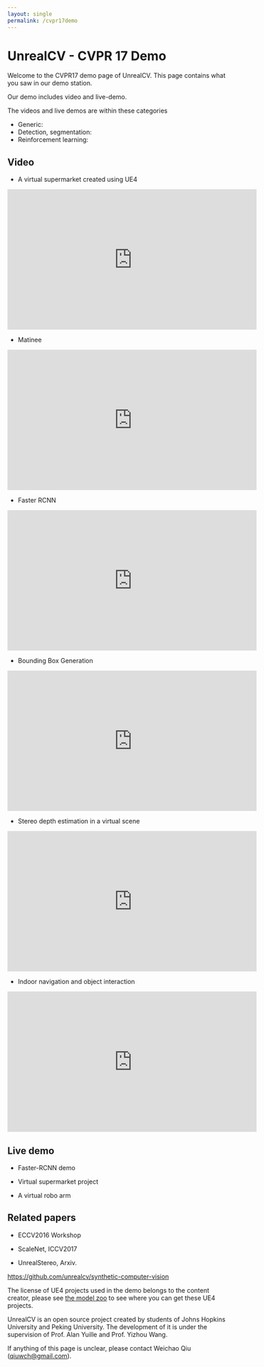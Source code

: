 ```yaml
---
layout: single
permalink: /cvpr17demo
---
```


# UnrealCV - CVPR 17 Demo

Welcome to the CVPR17 demo page of UnrealCV. This page contains what you saw in our demo station.

Our demo includes video and live-demo.

The videos and live demos are within these categories

- Generic:
- Detection, segmentation:
- Reinforcement learning:

## Video

- A virtual supermarket created using UE4

<iframe width="560" height="315" src="https://www.youtube.com/embed/JuKnhMga9vM?list=PLOnBc7A9ZnwP0_mR2upuSE7jzxzQm2n5k" frameborder="0" allowfullscreen></iframe>


- Matinee

<iframe width="560" height="315" src="https://www.youtube.com/embed/77qAieRAMW4?list=PLOnBc7A9ZnwP0_mR2upuSE7jzxzQm2n5k" frameborder="0" allowfullscreen></iframe>


- Faster RCNN
<iframe width="560" height="315" src="https://www.youtube.com/embed/iGGNAkaxVyQ" frameborder="0" allowfullscreen></iframe>


- Bounding Box Generation
<iframe width="560" height="315" src="https://www.youtube.com/embed/5EpbSGeUF5E?list=PLOnBc7A9ZnwP0_mR2upuSE7jzxzQm2n5k" frameborder="0" allowfullscreen></iframe>

- Stereo depth estimation in a virtual scene

<iframe width="560" height="315" src="https://www.youtube.com/embed/67LVleN_Ko4?list=PLOnBc7A9ZnwP0_mR2upuSE7jzxzQm2n5k" frameborder="0" allowfullscreen></iframe>

- Indoor navigation and object interaction

<iframe width="560" height="315" src="https://www.youtube.com/embed/dyjpxQgkHBU?list=PLOnBc7A9ZnwP0_mR2upuSE7jzxzQm2n5k" frameborder="0" allowfullscreen></iframe>


## Live demo

- Faster-RCNN demo

- Virtual supermarket project

- A virtual robo arm

## Related papers

- ECCV2016 Workshop

- ScaleNet, ICCV2017

- UnrealStereo, Arxiv.


https://github.com/unrealcv/synthetic-computer-vision


The license of UE4 projects used in the demo belongs to the content creator, please see [the model zoo](http://docs.unrealcv.org/en/master/reference/model_zoo.html) to see where you can get these UE4 projects.


UnrealCV is an open source project created by students of Johns Hopkins University and Peking University. The development of it is under the supervision of Prof. Alan Yuille and Prof. Yizhou Wang.


If anything of this page is unclear, please contact Weichao Qiu (qiuwch@gmail.com).
